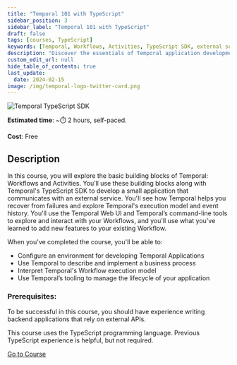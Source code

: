 ```yaml
---
title: "Temporal 101 with TypeScript"
sidebar_position: 3
sidebar_label: "Temporal 101 with TypeScript"
draft: false
tags: [courses, TypeScript]
keywords: [Temporal, Workflows, Activities, TypeScript SDK, external service, recovery, execution model, event history, Temporal Web UI, command-line tools, business process, application lifecycle]
description: "Discover the essentials of Temporal application development in this course, focusing on Workflows, Activities, and the TypeScript SDK. You'll develop a small app, recover from failures, and use Temporal's execution model and tools to manage your application lifecycle effectively."
custom_edit_url: null
hide_table_of_contents: true
last_update:
  date: 2024-02-15
image: /img/temporal-logo-twitter-card.png
---
```


<!-- Generated Mar 28 2024 -->
<!-- DO NOT edit this file directly. -->

![Temporal TypeScript SDK](/img/sdk_banners/banner_typescript.png)

**Estimated time**: ~⏱️ 2 hours, self-paced.

**Cost**: Free

## Description

In this course, you will explore the basic building blocks of Temporal: Workflows and Activities. You’ll use these building blocks along with Temporal's TypeScript SDK to develop a small application that communicates with an external service. You'll see how Temporal helps you recover from failures and explore Temporal's execution model and event history. You'll use the Temporal Web UI and Temporal’s command-line tools to explore and interact with your Workflows, and you'll use what you've learned to add new features to your existing Workflow.

When you've completed the course, you'll be able to:

- Configure an environment for developing Temporal Applications
- Use Temporal to describe and implement a business process
- Interpret Temporal's Workflow execution model
- Use Temporal’s tooling to manage the lifecycle of your application

### Prerequisites:

To be successful in this course, you should have experience writing backend applications that rely on external APIs.

This course uses the TypeScript programming language. Previous TypeScript experience is helpful, but not required.

 <a className="button button--primary" href="https://temporal.talentlms.com/catalog/info/id:135">Go to Course</a> 